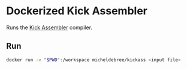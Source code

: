 # Dockerized Kick Assembler

Runs the [Kick Assembler](http://www.theweb.dk/KickAssembler) compiler.

## Run

```sh
docker run -v "$PWD":/workspace micheldebree/kickass <input file>
```
